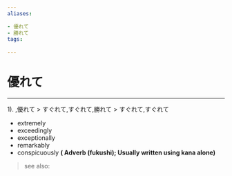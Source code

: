 ```yaml
---
aliases:
    
- 優れて
- 勝れて
tags:
    
---
```


# 優れて
---
1).
,優れて > すぐれて,すぐれて,勝れて > すぐれて,すぐれて

- extremely
- exceedingly
- exceptionally
- remarkably
- conspicuously
**( Adverb (fukushi); Usually written using kana alone)**
> see also: 
            